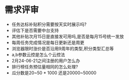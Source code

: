# 需求评审
- 任务达标补贴积分需要按天实时展示吗?
- 评估下是否需要中台支持
- 其他补贴次月15日是直接发可用吗,是否是每月15号统一发放
- 每周任务完成情况是每日更新还是周更
- 浏览器限时涨价是否沿用9周年的类型,积分类型汇总等
- a,b参数云控是怎么个云控法
- 2月24-06-21之间注册的用户怎么办
- 排行榜任务预估量相同的怎么处理?
- 瓜分数是20~50 * 1000 还是20000~50000
